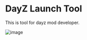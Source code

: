 # DayZ Launch Tool

This is tool for dayz mod developer.

![image](https://github.com/user-attachments/assets/bc015ef7-e559-4a4a-a86a-8db5e6587de3)
